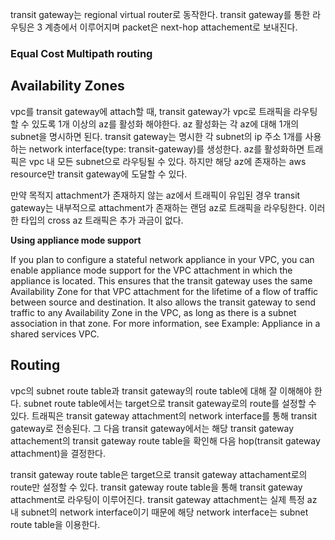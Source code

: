 transit gateway는 regional virtual router로 동작한다. transit gateway를 통한 라우팅은 3 계층에서 이루어지며 packet은 next-hop attachement로 보내진다.

### Equal Cost Multipath routing

## Availability Zones
vpc를 transit gateway에 attach할 때, transit gateway가 vpc로 트래픽을 라우팅할 수 있도록 1개 이상의 az를 활성화 해야한다. az 활성화는 각 az에 대해 1개의 subnet을 명시하면 된다. transit gateway는 명시한 각 subnet의 ip 주소 1개를 사용하는 network interface(type: transit-gateway)를 생성한다. az를 활성화하면 트래픽은 vpc 내 모든 subnet으로 라우팅될 수 있다. 하지만 해당 az에 존재하는 aws resource만 transit gateway에 도달할 수 있다.

만약 목적지 attachment가 존재하지 않는 az에서 트래픽이 유입된 경우 transit gateway는 내부적으로 attachment가 존재하는 랜덤 az로 트래픽을 라우팅한다. 이러한 타입의 cross az 트래픽은 추가 과금이 없다.

**Using appliance mode support**

If you plan to configure a stateful network appliance in your VPC, you can enable appliance mode support for the VPC attachment in which the appliance is located. This ensures that the transit gateway uses the same Availability Zone for that VPC attachment for the lifetime of a flow of traffic between source and destination. It also allows the transit gateway to send traffic to any Availability Zone in the VPC, as long as there is a subnet association in that zone. For more information, see Example: Appliance in a shared services VPC.

## Routing
vpc의 subnet route table과 transit gateway의 route table에 대해 잘 이해해야 한다. subnet route table에서는 target으로 transit gateway로의 route를 설정할 수 있다. 트래픽은 transit gateway attachment의 network interface를 통해 transit gateway로 전송된다. 그 다음 transit gateway에서는 해당 transit gateway attachement의 transit gateway route table을 확인해 다음 hop(transit gateway attachment)을 결정한다.

transit gateway route table은 target으로 transit gateway attachament로의 route만 설정할 수 있다. transit gateway route table을 통해 transit gateway attachment로 라우팅이 이루어진다. transit gateway attachment는 실제 특정 az 내 subnet의 network interface이기 때문에 해당 network interface는 subnet route table을 이용한다.